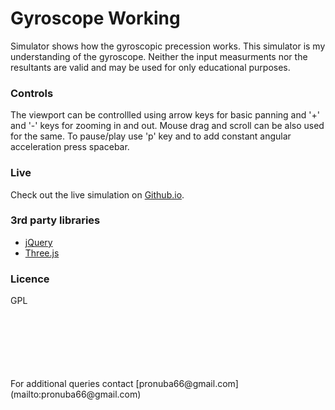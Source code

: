# Gyroscope Working

Simulator shows how the gyroscopic precession works. This simulator is my understanding of the gyroscope. Neither the input measurments nor the resultants are valid and may be used for only educational purposes.

### Controls

The viewport can be controllled using arrow keys for basic panning and '+' and '-' keys for zooming in and out. Mouse drag and scroll can be also used for the same. To pause/play use 'p' key and to add constant angular acceleration press spacebar.

### Live
Check out the live simulation on [Github.io](https://pronuba66.github.io/Gyroscope/).

### 3rd party libraries

 * [jQuery](https://jquery.com/)
 * [Three.js](https://threejs.org)

### Licence
GPL

<br />
<br />
<br />
<br />
<br />
<br />
For additional queries contact [pronuba66@gmail.com](mailto:pronuba66@gmail.com)